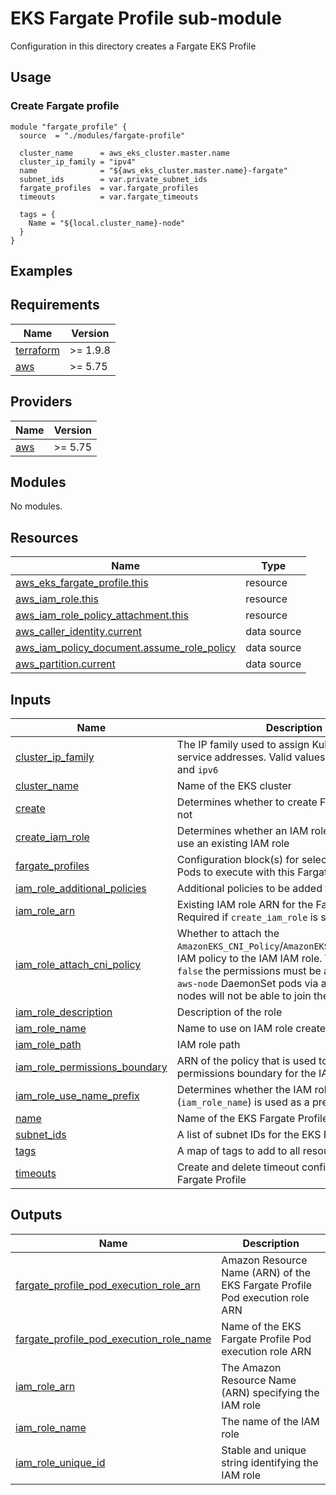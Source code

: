 # EKS Fargate Profile sub-module

Configuration in this directory creates a Fargate EKS Profile

## Usage

### Create Fargate profile

```hcl
module "fargate_profile" {
  source  = "./modules/fargate-profile"

  cluster_name      = aws_eks_cluster.master.name
  cluster_ip_family = "ipv4"
  name              = "${aws_eks_cluster.master.name}-fargate"
  subnet_ids        = var.private_subnet_ids
  fargate_profiles  = var.fargate_profiles
  timeouts          = var.fargate_timeouts

  tags = {
    Name = "${local.cluster_name}-node"
  }
}
```

## Examples

<!-- BEGIN_TF_DOCS -->

## Requirements

| Name                                                                      | Version  |
|---------------------------------------------------------------------------|----------|
| <a name="requirement_terraform"></a> [terraform](#requirement\_terraform) | >= 1.9.8 |
| <a name="requirement_aws"></a> [aws](#requirement\_aws)                   | >= 5.75  |

## Providers

| Name                                              | Version |
|---------------------------------------------------|---------|
| <a name="provider_aws"></a> [aws](#provider\_aws) | >= 5.75 |

## Modules

No modules.

## Resources

| Name                                                                                                                                             | Type        |
|--------------------------------------------------------------------------------------------------------------------------------------------------|-------------|
| [aws_eks_fargate_profile.this](https://registry.terraform.io/providers/hashicorp/aws/latest/docs/resources/eks_fargate_profile)                  | resource    |
| [aws_iam_role.this](https://registry.terraform.io/providers/hashicorp/aws/latest/docs/resources/iam_role)                                        | resource    |
| [aws_iam_role_policy_attachment.this](https://registry.terraform.io/providers/hashicorp/aws/latest/docs/resources/iam_role_policy_attachment)    | resource    |
| [aws_caller_identity.current](https://registry.terraform.io/providers/hashicorp/aws/latest/docs/data-sources/caller_identity)                    | data source |
| [aws_iam_policy_document.assume_role_policy](https://registry.terraform.io/providers/hashicorp/aws/latest/docs/data-sources/iam_policy_document) | data source |
| [aws_partition.current](https://registry.terraform.io/providers/hashicorp/aws/latest/docs/data-sources/partition)                                | data source |

## Inputs

| Name                                                                                                                            | Description                                                                                                                                                                                                                                                         | Type           | Default | Required |
|---------------------------------------------------------------------------------------------------------------------------------|---------------------------------------------------------------------------------------------------------------------------------------------------------------------------------------------------------------------------------------------------------------------|----------------|---------|:--------:|
| <a name="input_cluster_ip_family"></a> [cluster\_ip\_family](#input\_cluster\_ip\_family)                                       | The IP family used to assign Kubernetes pod and service addresses. Valid values are `ipv4` (default) and `ipv6`                                                                                                                                                     | `string`       | `null`  |    no    |
| <a name="input_cluster_name"></a> [cluster\_name](#input\_cluster\_name)                                                        | Name of the EKS cluster                                                                                                                                                                                                                                             | `string`       | `null`  |    no    |
| <a name="input_create"></a> [create](#input\_create)                                                                            | Determines whether to create Fargate profile or not                                                                                                                                                                                                                 | `bool`         | `true`  |    no    |
| <a name="input_create_iam_role"></a> [create\_iam\_role](#input\_create\_iam\_role)                                             | Determines whether an IAM role is created or to use an existing IAM role                                                                                                                                                                                            | `bool`         | `true`  |    no    |
| <a name="input_fargate_profiles"></a> [fargate\_profiles](#input\_fargate\_profiles)                                            | Configuration block(s) for selecting Kubernetes Pods to execute with this Fargate Profile                                                                                                                                                                           | `any`          | `{}`    |    no    |
| <a name="input_iam_role_additional_policies"></a> [iam\_role\_additional\_policies](#input\_iam\_role\_additional\_policies)    | Additional policies to be added to the IAM role                                                                                                                                                                                                                     | `list(string)` | `[]`    |    no    |
| <a name="input_iam_role_arn"></a> [iam\_role\_arn](#input\_iam\_role\_arn)                                                      | Existing IAM role ARN for the Fargate profile. Required if `create_iam_role` is set to `false`                                                                                                                                                                      | `string`       | `null`  |    no    |
| <a name="input_iam_role_attach_cni_policy"></a> [iam\_role\_attach\_cni\_policy](#input\_iam\_role\_attach\_cni\_policy)        | Whether to attach the `AmazonEKS_CNI_Policy`/`AmazonEKS_CNI_IPv6_Policy` IAM policy to the IAM IAM role. WARNING: If set `false` the permissions must be assigned to the `aws-node` DaemonSet pods via another method or nodes will not be able to join the cluster | `bool`         | `true`  |    no    |
| <a name="input_iam_role_description"></a> [iam\_role\_description](#input\_iam\_role\_description)                              | Description of the role                                                                                                                                                                                                                                             | `string`       | `null`  |    no    |
| <a name="input_iam_role_name"></a> [iam\_role\_name](#input\_iam\_role\_name)                                                   | Name to use on IAM role created                                                                                                                                                                                                                                     | `string`       | `""`    |    no    |
| <a name="input_iam_role_path"></a> [iam\_role\_path](#input\_iam\_role\_path)                                                   | IAM role path                                                                                                                                                                                                                                                       | `string`       | `null`  |    no    |
| <a name="input_iam_role_permissions_boundary"></a> [iam\_role\_permissions\_boundary](#input\_iam\_role\_permissions\_boundary) | ARN of the policy that is used to set the permissions boundary for the IAM role                                                                                                                                                                                     | `string`       | `null`  |    no    |
| <a name="input_iam_role_use_name_prefix"></a> [iam\_role\_use\_name\_prefix](#input\_iam\_role\_use\_name\_prefix)              | Determines whether the IAM role name (`iam_role_name`) is used as a prefix                                                                                                                                                                                          | `bool`         | `true`  |    no    |
| <a name="input_name"></a> [name](#input\_name)                                                                                  | Name of the EKS Fargate Profile                                                                                                                                                                                                                                     | `string`       | `""`    |    no    |
| <a name="input_subnet_ids"></a> [subnet\_ids](#input\_subnet\_ids)                                                              | A list of subnet IDs for the EKS Fargate Profile                                                                                                                                                                                                                    | `list(string)` | `[]`    |    no    |
| <a name="input_tags"></a> [tags](#input\_tags)                                                                                  | A map of tags to add to all resources                                                                                                                                                                                                                               | `map(string)`  | `{}`    |    no    |
| <a name="input_timeouts"></a> [timeouts](#input\_timeouts)                                                                      | Create and delete timeout configurations for the Fargate Profile                                                                                                                                                                                                    | `map(string)`  | `{}`    |    no    |

## Outputs

| Name                                                                                                                                                                | Description                                                                  |
|---------------------------------------------------------------------------------------------------------------------------------------------------------------------|------------------------------------------------------------------------------|
| <a name="output_fargate_profile_pod_execution_role_arn"></a> [fargate\_profile\_pod\_execution\_role\_arn](#output\_fargate\_profile\_pod\_execution\_role\_arn)    | Amazon Resource Name (ARN) of the EKS Fargate Profile Pod execution role ARN |
| <a name="output_fargate_profile_pod_execution_role_name"></a> [fargate\_profile\_pod\_execution\_role\_name](#output\_fargate\_profile\_pod\_execution\_role\_name) | Name of the EKS Fargate Profile Pod execution role ARN                       |
| <a name="output_iam_role_arn"></a> [iam\_role\_arn](#output\_iam\_role\_arn)                                                                                        | The Amazon Resource Name (ARN) specifying the IAM role                       |
| <a name="output_iam_role_name"></a> [iam\_role\_name](#output\_iam\_role\_name)                                                                                     | The name of the IAM role                                                     |
| <a name="output_iam_role_unique_id"></a> [iam\_role\_unique\_id](#output\_iam\_role\_unique\_id)                                                                    | Stable and unique string identifying the IAM role                            |

<!-- END_TF_DOCS -->
